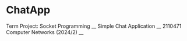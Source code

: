 # ChatApp
Term Project: Socket Programming __
Simple Chat Application __
2110471 Computer Networks (2024/2) __

